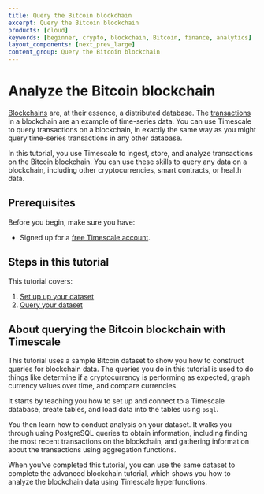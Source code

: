 ```yaml
---
title: Query the Bitcoin blockchain
excerpt: Query the Bitcoin blockchain
products: [cloud]
keywords: [beginner, crypto, blockchain, Bitcoin, finance, analytics]
layout_components: [next_prev_large]
content_group: Query the Bitcoin blockchain
---
```


# Analyze the Bitcoin blockchain

[Blockchains][blockchain-def] are, at their essence, a distributed database. The
[transactions][transactions-def] in a blockchain are an example of time-series data. You can use
Timescale to query transactions on a blockchain, in exactly the same way as you
might query time-series transactions in any other database.

In this tutorial, you use Timescale to ingest, store, and analyze transactions
on the Bitcoin blockchain. You can use these skills to query any data on a
blockchain, including other cryptocurrencies, smart contracts, or health data.

## Prerequisites

Before you begin, make sure you have:

*   Signed up for a [free Timescale account][cloud-install].

## Steps in this tutorial

This tutorial covers:

1.  [Set up up your dataset][blockchain-dataset]
1.  [Query your dataset][blockchain-query]

## About querying the Bitcoin blockchain with Timescale

This tutorial uses a sample Bitcoin dataset to show you how to construct queries
for blockchain data. The queries you do in this tutorial is used to do things
like determine if a cryptocurrency is performing as expected, graph currency
values over time, and compare currencies.

It starts by teaching you how to set up and connect to a Timescale database,
create tables, and load data into the tables using `psql`.

You then learn how to conduct analysis on your dataset. It walks you through
using PostgreSQL queries to obtain information, including finding the most
recent transactions on the blockchain, and gathering information about the
transactions using aggregation functions.

When you've completed this tutorial, you can use the same dataset to complete
the advanced blockchain tutorial, which shows you how to analyze the blockchain
data using Timescale hyperfunctions.

[cloud-install]: /getting-started/latest/
[blockchain-dataset]: timescaledb/tutorials/query-blockchain/blockchain-dataset
[blockchain-query]: timescaledb/tutorials/query-blockchain/blockchain-template
[blockchain-def]: https://www.pcmag.com/encyclopedia/term/blockchain
[transactions-def]: https://www.pcmag.com/encyclopedia/term/bitcoin-transaction
